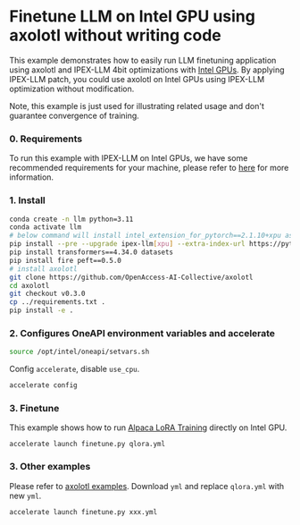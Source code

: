 # Finetune LLM on Intel GPU using axolotl without writing code

This example demonstrates how to easily run LLM finetuning application using axolotl and IPEX-LLM 4bit optimizations with [Intel GPUs](../../../README.md). By applying IPEX-LLM patch, you could use axolotl on Intel GPUs using IPEX-LLM optimization without modification.

Note, this example is just used for illustrating related usage and don't guarantee convergence of training.

### 0. Requirements
To run this example with IPEX-LLM on Intel GPUs, we have some recommended requirements for your machine, please refer to [here](../../README.md#requirements) for more information.

### 1. Install

```bash
conda create -n llm python=3.11
conda activate llm
# below command will install intel_extension_for_pytorch==2.1.10+xpu as default
pip install --pre --upgrade ipex-llm[xpu] --extra-index-url https://pytorch-extension.intel.com/release-whl/stable/xpu/us/
pip install transformers==4.34.0 datasets
pip install fire peft==0.5.0
# install axolotl
git clone https://github.com/OpenAccess-AI-Collective/axolotl
cd axolotl
git checkout v0.3.0
cp ../requirements.txt .
pip install -e .
```

### 2. Configures OneAPI environment variables and accelerate

```bash
source /opt/intel/oneapi/setvars.sh
```

Config `accelerate`, disable `use_cpu`.

```bash
accelerate config
```

### 3. Finetune

This example shows how to run [Alpaca LoRA Training](https://github.com/tloen/alpaca-lora/tree/main) directly on Intel GPU.


```
accelerate launch finetune.py qlora.yml
```

### 3. Other examples

Please refer to [axolotl examples](https://github.com/OpenAccess-AI-Collective/axolotl/tree/v0.3.0/examples). Download `yml` and replace `qlora.yml` with new `yml`.

```
accelerate launch finetune.py xxx.yml
```
